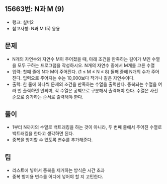 <h2>15663번: N과 M (9)</h2>
<ul>
  <li>랭크: 실버2</li>
  <li>참고사항: N과 M (5) 응용</li>
</ul>
<h2>문제</h2>
<ul>
  <li>N개의 자연수와 자연수 M이 주어졌을 때, 아래 조건을 만족하는 길이가 M인 수열을 모두 구하는 프로그램을 작성하시오. N개의 자연수 중에서 M개를 고른 수열</li>
  <li>입력: 첫째 줄에 N과 M이 주어진다. (1 ≤ M ≤ N ≤ 8) 둘째 줄에 N개의 수가 주어진다. 입력으로 주어지는 수는 10,000보다 작거나 같은 자연수이다.</li>
  <li>출력: 한 줄에 하나씩 문제의 조건을 만족하는 수열을 출력한다. 중복되는 수열을 여러 번 출력하면 안되며, 각 수열은 공백으로 구분해서 출력해야 한다. 수열은 사전 순으로 증가하는 순서로 출력해야 한다.</li>
</ul>
<h2>풀이</h2>
<ul>
  <li>1부터 N까지의 수열로 백트래킹을 하는 것이 아니라, 두 번째 줄에서 주어진 수열로 백트래킹을 한다고 생각하면 된다.</li>
  <li>중복을 방지할 수 있도록 변수를 추가해준다.</li>
</ul>
<h2>팁</h2>
<ul>
  <li>리스트에 넣어서 중복을 제거하는 방식은 시간 초과</li>
  <li>중복 방지용 변수를 어디에 넣어야 할 지 고민한다.</li>
</ul>
